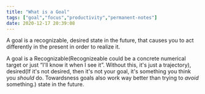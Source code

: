 ```yaml
---
title: "What is a Goal"
tags: ["goal","focus","productivity","permanent-notes"]
date: 2020-12-17 20:39:08
---
```


A goal is a recognizable, desired state in the future, that causes you to act differently in the present in order to realize it. 

A goal is a Recognizable(Recognizeable could be a concrete numerical target or just “I'll know it when I see it”. Without this, it's just a trajectory), desired(If it's not desired, then it's not your goal, it's something you think you *should* do. Towardsness goals also work way better than trying to *avoid* something.) state in the future.


